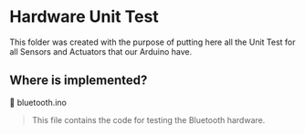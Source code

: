 # Hardware Unit Test

This folder was created with the purpose of putting here all the Unit Test for all Sensors and Actuators that our Arduino have.

## Where is implemented?
📄 bluetooth.ino
> This file contains the code for testing the Bluetooth hardware.